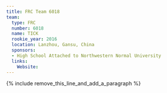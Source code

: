 ```yaml
---
title: FRC Team 6018
team:
  type: FRC
  number: 6018
  name: TICK
  rookie_year: 2016
  location: Lanzhou, Gansu, China
  sponsors:
  - High School Attached to Northwestern Normal University
  links:
    Website:
---
```


{% include remove_this_line_and_add_a_paragraph %}
